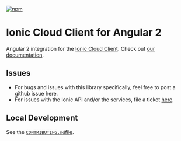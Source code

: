 [![npm](https://img.shields.io/npm/v/@ionic/cloud-angular.svg?maxAge=2592000)](https://www.npmjs.com/package/@ionic/cloud-angular)

# Ionic Cloud Client for Angular 2

Angular 2 integration for the [Ionic Cloud
Client](https://github.com/driftyco/ionic-cloud). Check out [our
documentation](https://docs.ionic.io/).

## Issues

* For bugs and issues with this library specifically, feel free to post a github issue here.
* For issues with the Ionic API and/or the services, file a ticket [here](https://ionic.zendesk.com/hc/en-us/requests/new).

## Local Development

See the [`CONTRIBUTING.md`file](https://github.com/driftyco/ionic-cloud-angular/blob/master/CONTRIBUTING.md).
